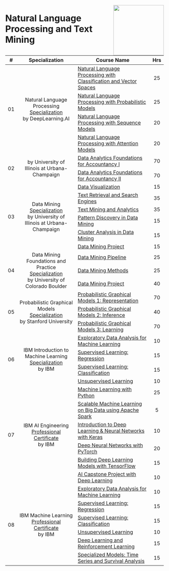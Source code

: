 <a href="https://coursera.org/"><img align="right" width="160" src="/logos/coursera.png"></img></a>

# Natural Language Processing and Text Mining

<table>
    <thead>
        <tr>
<th width="25px">#</th>
<th width="400px">Specialization</th>
<th width="800px">Course Name</th>
<th width="25px">Hrs</th>
        </tr>
    </thead>
    <tbody>
            <tr>
<td rowspan=4 align="center">01</td>
<td rowspan=4 align="center">Natural Language Processing<br><a href="https://coursera.org/specializations/natural-language-processing">Specialization</a><br>by DeepLearning.AI</td>
<td><a href="https://coursera.org/learn/classification-vector-spaces-in-nlp">Natural Language Processing with Classification and Vector Spaces</a></td>
<td align="center">25</td>
            </tr>
            <tr>
<td><a href="https://coursera.org/learn/probabilistic-models-in-nlp">Natural Language Processing with Probabilistic Models</a></td>
<td align="center">25</td>
            </tr>
            <tr>
<td><a href="https://coursera.org/learn/sequence-models-in-nlp">Natural Language Processing with Sequence Models</a></td>
<td align="center">20</td>
            </tr>
            <tr>
<td><a href="https://coursera.org/learn/attention-models-in-nlp">Natural Language Processing with Attention Models</a></td>
<td align="center">20</td>
            </tr>
            <tr>
<td rowspan=2 align="center">02</td>
<td rowspan=2 align="center">by University of Illinois at Urbana-Champaign</td>
<td><a href="https://coursera.org/learn/data-analytics-accountancy-1">Data Analytics Foundations for Accountancy I</a></td>
<td align="center">70</td>
            </tr>
            <tr>
<td><a href="https://coursera.org/learn/data-analytics-accountancy-2">Data Analytics Foundations for Accountancy II</a></td>
<td align="center">70</td>
            </tr>
            <tr>
<td rowspan=6 align="center">03</td>
<td rowspan=6 align="center">Data Mining<br><a href="https://coursera.org/specializations/data-mining">Specialization</a><br>by University of Illinois at Urbana-Champaign</td>
<td><a href="https://coursera.org/learn/datavisualization">Data Visualization</a></td>
<td align="center">15</td>
            </tr>
            <tr>
<td><a href="https://coursera.org/learn/text-retrieval">Text Retrieval and Search Engines</a></td>
<td align="center">35</td>
            </tr>
            <tr>
<td><a href="https://coursera.org/learn/text-mining">Text Mining and Analytics</a></td>
<td align="center">35</td>
            </tr>
            <tr>
<td><a href="https://coursera.org/learn/data-patterns">Pattern Discovery in Data Mining</a></td>
<td align="center">15</td>
            </tr>
            <tr>
<td><a href="https://coursera.org/learn/cluster-analysis">Cluster Analysis in Data Mining</a></td>
<td align="center">15</td>
            </tr>
            <tr>
<td><a href="https://coursera.org/learn/data-mining-project">Data Mining Project</a></td>
<td align="center">15</td>
            </tr>
            <tr>
<td rowspan=3 align="center">04</td>
<td rowspan=3 align="center">Data Mining Foundations and Practice<br><a href="https://coursera.org/specializations/data-mining-foundations-practice">Specialization</a><br>by University of Colorado Boulder</td>
<td><a href="https://coursera.org/learn/data-mining-pipeline">Data Mining Pipeline</a></td>
<td align="center">25</td>
            </tr>
            <tr>
<td><a href="https://coursera.org/learn/data-mining-methods">Data Mining Methods</a></td>
<td align="center">25</td>
            </tr>
            <tr>
<td><a href="https://coursera.org/learn/data-mining-theory-practice-project">Data Mining Project</a></td>
<td align="center">40</td>
            </tr>
            <tr>
<td rowspan=3 align="center">05</td>
<td rowspan=3 align="center">Probabilistic Graphical Models<br><a href="https://coursera.org/specializations/probabilistic-graphical-models">Specialization</a><br>by Stanford University</td>
<td><a href="https://coursera.org/learn/probabilistic-graphical-models">Probabilistic Graphical Models 1: Representation</a></td>
<td align="center">70</td>
            </tr>
            <tr>
<td><a href="https://coursera.org/learn/probabilistic-graphical-models-2-inference">Probabilistic Graphical Models 2: Inference</a></td>
<td align="center">40</td>
            </tr>
            <tr>
<td><a href="https://coursera.org/learn/probabilistic-graphical-models-3-learning">Probabilistic Graphical Models 3: Learning</a></td>
<td align="center">70</td>
            </tr>
            <tr>
<td rowspan=4 align="center">06</td>
<td rowspan=4 align="center">IBM Introduction to Machine Learning<br><a href="https://coursera.org/specializations/ibm-intro-machine-learning">Specialization</a><br>by IBM</td>
<td><a href="https://coursera.org/learn/ibm-exploratory-data-analysis-for-machine-learning">Exploratory Data Analysis for Machine Learning</a></td>
<td align="center">10</td>
            </tr>
            <tr>
<td><a href="https://coursera.org/learn/supervised-learning-regression">Supervised Learning: Regression</a></td>
<td align="center">15</td>
            </tr>
            <tr>
<td><a href="https://coursera.org/learn/supervised-learning-classification">Supervised Learning: Classification</a></td>
<td align="center">15</td>
            </tr>
            <tr>
<td><a href="https://coursera.org/learn/ibm-unsupervised-learning">Unsupervised Learning</a></td>
<td align="center">10</td>
            </tr>
            <tr>
<td rowspan=6 align="center">07</td>
<td rowspan=6 align="center">IBM AI Engineering<br><a href="https://coursera.org/professional-certificates/ai-engineer">Professional Certificate</a><br>by IBM</td>
<td><a href="https://coursera.org/learn/machine-learning-with-python">Machine Learning with Python</a></td>
<td align="center">25</td>
            </tr>
            <tr>
<td><a href="https://coursera.org/learn/machine-learning-big-data-apache-spark">Scalable Machine Learning on Big Data using Apache Spark</a></td>
<td align="center">5</td>
            </tr>
            <tr>
<td><a href="https://coursera.org/learn/introduction-to-deep-learning-with-keras">Introduction to Deep Learning & Neural Networks with Keras</a></td>
<td align="center">10</td>
            </tr>
            <tr>
<td><a href="https://coursera.org/learn/deep-neural-networks-with-pytorch">Deep Neural Networks with PyTorch</a></td>
<td align="center">20</td>
            </tr>
            <tr>
<td><a href="https://coursera.org/learn/building-deep-learning-models-with-tensorflow">Building Deep Learning Models with TensorFlow</a></td>
<td align="center">15</td>
            </tr>
            <tr>
<td><a href="https://coursera.org/learn/ai-deep-learning-capstone">AI Capstone Project with Deep Learning</a></td>
<td align="center">10</td>
            </tr>
            <tr>
<td rowspan=6 align="center">08</td>
<td rowspan=6 align="center">IBM Machine Learning<br><a href="https://coursera.org/professional-certificates/ibm-machine-learning">Professional Certificate</a><br>by IBM</td>
<td><a href="https://coursera.org/learn/ibm-exploratory-data-analysis-for-machine-learning">Exploratory Data Analysis for Machine Learning</a></td>
<td align="center">10</td>
            </tr>
            <tr>
<td><a href="https://coursera.org/learn/supervised-learning-regression">Supervised Learning: Regression</a></td>
<td align="center">15</td>
            </tr>
            <tr>
<td><a href="https://coursera.org/learn/supervised-learning-classification">Supervised Learning: Classification</a></td>
<td align="center">15</td>
            </tr>
            <tr>
<td><a href="https://coursera.org/learn/ibm-unsupervised-learning">Unsupervised Learning</a></td>
<td align="center">10</td>
            </tr>
            <tr>
<td><a href="https://coursera.org/learn/deep-learning-reinforcement-learning">Deep Learning and Reinforcement Learning</a></td>
<td align="center">15</td>
            </tr>
            <tr>
<td><a href="https://coursera.org/learn/time-series-survival-analysis">Specialized Models: Time Series and Survival Analysis</a></td>
<td align="center">15</td>
            </tr>
    </tbody>
</table>
